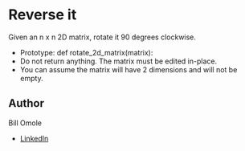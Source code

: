 # Reverse it
Given an n x n 2D matrix, rotate it 90 degrees clockwise.

- Prototype: def rotate_2d_matrix(matrix):
- Do not return anything. The matrix must be edited in-place.
- You can assume the matrix will have 2 dimensions and will not be empty.

## Author
Bill Omole
- [LinkedIn](https://www.linkedin.com/in/bill-otieno-33250b142/)
